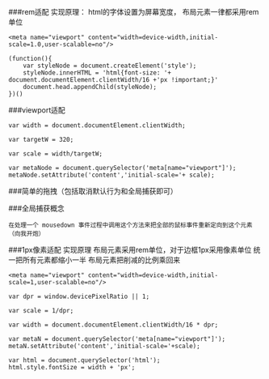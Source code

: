 ###rem适配
	实现原理：
		html的字体设置为屏幕宽度，
		布局元素一律都采用rem单位
		
    <meta name="viewport" content="width=device-width,initial-scale=1.0,user-scalable=no"/>
    
	(function(){
		var styleNode = document.createElement('style');
		styleNode.innerHTML = 'html{font-size: '+ document.documentElement.clientWidth/16 +'px !important;}'
		document.head.appendChild(styleNode);
	})()
	
###viewport适配
	<meta name="viewport" content="width=device-width,initial-scale=1.0,user-scalable=no"/>
	
	var width = document.documentElement.clientWidth;
		
	var targetW = 320;
		
	var scale = width/targetW;
		
	var metaNode = document.querySelector('meta[name="viewport"]');
	metaNode.setAttribute('content','initial-scale='+ scale);
	
###简单的拖拽（包括取消默认行为和全局捕获即可）

###全局捕获概念

	在处理一个 mousedown 事件过程中调用这个方法来把全部的鼠标事件重新定向到这个元素（向我开炮）
	
###1px像素适配
	实现原理
		布局元素采用rem单位，对于边框1px采用像素单位
		统一把所有元素都缩小一半
		布局元素把削减的比例乘回来
		
	<meta name="viewport" content="width=device-width,initial-scale=1,user-scalable=no"/>
	
	var dpr = window.devicePixelRatio || 1;
		
	var scale = 1/dpr;
	
	var width = document.documentElement.clientWidth/16 * dpr;
	
	var metaN = document.querySelector('meta[name="viewport"]');
	metaN.setAttribute('content','initial-scale='+scale);
	
	var html = document.querySelector('html');
	html.style.fontSize = width + 'px';
	
